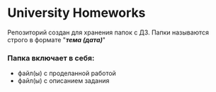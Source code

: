 # University Homeworks
Репозиторий создан для хранения папок с ДЗ. Папки называются строго в формате "***тема (дата)***"

### Папка включает в себя:
- файл(ы) с проделанной работой
- файл(ы) с описанием задания

